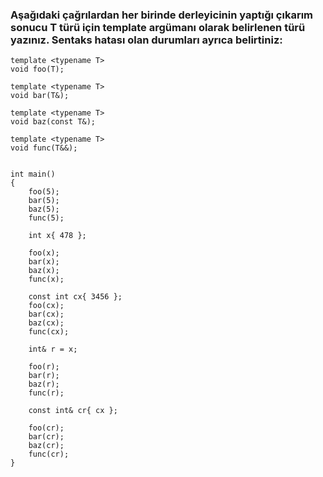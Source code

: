 ### Aşağıdaki çağrılardan her birinde derleyicinin yaptığı çıkarım sonucu T türü için template argümanı olarak belirlenen türü yazınız. Sentaks hatası olan durumları ayrıca belirtiniz:

```
template <typename T>
void foo(T);

template <typename T>
void bar(T&);

template <typename T>
void baz(const T&);

template <typename T>
void func(T&&);


int main()
{
	foo(5);
	bar(5);
	baz(5);
	func(5);

	int x{ 478 };
	
	foo(x);
	bar(x);
	baz(x);
	func(x);

	const int cx{ 3456 };
	foo(cx);
	bar(cx);
	baz(cx);
	func(cx);

	int& r = x;

	foo(r);
	bar(r);
	baz(r);
	func(r);

	const int& cr{ cx };

	foo(cr);
	bar(cr);
	baz(cr);
	func(cr);
}

```

